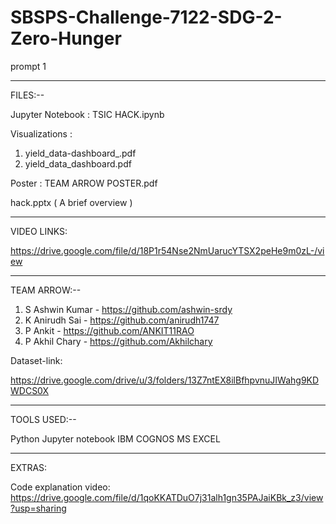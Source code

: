 # SBSPS-Challenge-7122-SDG-2-Zero-Hunger
prompt 1

*******************************************************************************
FILES:--

Jupyter Notebook : TSIC HACK.ipynb


Visualizations :

1. yield_data-dashboard_.pdf
2. yield_data_dashboard.pdf


Poster : TEAM ARROW POSTER.pdf

hack.pptx ( A brief overview )

*******************************************************************************
VIDEO LINKS:

https://drive.google.com/file/d/18P1r54Nse2NmUarucYTSX2peHe9m0zL-/view

*******************************************************************************
TEAM ARROW:--

1. S Ashwin Kumar - https://github.com/ashwin-srdy
2. K Anirudh Sai - https://github.com/anirudh1747
3. P Ankit - https://github.com/ANKIT11RAO
4. P Akhil Chary - https://github.com/Akhilchary

Dataset-link:

https://drive.google.com/drive/u/3/folders/13Z7ntEX8ilBfhpvnuJIWahg9KDWDCS0X

*******************************************************************************
TOOLS USED:--

Python
Jupyter notebook
IBM COGNOS
MS EXCEL

*******************************************************************************
EXTRAS:

Code explanation video: https://drive.google.com/file/d/1qoKKATDuO7j31alh1gn35PAJaiKBk_z3/view?usp=sharing
